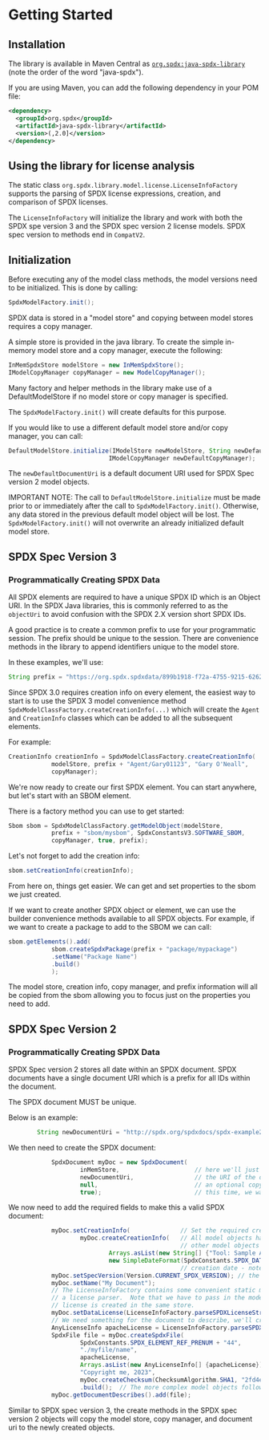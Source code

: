 # Getting Started

## Installation

The library is available in Maven Central as
[`org.spdx:java-spdx-library`](https://search.maven.org/artifact/org.spdx/java-spdx-library)
(note the order of the word "java-spdx").

If you are using Maven, you can add the following dependency in your POM file:

```xml
<dependency>
  <groupId>org.spdx</groupId>
  <artifactId>java-spdx-library</artifactId>
  <version>(,2.0]</version>
</dependency>
```

## Using the library for license analysis

The static class `org.spdx.library.model.license.LicenseInfoFactory` supports the parsing of
  SPDX license expressions, creation, and comparison of SPDX licenses.

The `LicenseInfoFactory` will initialize the library and work with both the SPDX spe version 3
and the SPDX spec version 2 license models.  SPDX spec version to methods end in `CompatV2`.

## Initialization

Before executing any of the model class methods, the model versions need to be initialized.  This is done by calling:

```java
SpdxModelFactory.init();
```

SPDX data is stored in a "model store" and copying between model stores requires a copy manager.

A simple store is provided in the java library.  To create the simple in-memory model store and a copy manager, execute the following:

```java
InMemSpdxStore modelStore = new InMemSpdxStore();
IModelCopyManager copyManager = new ModelCopyManager();
```

Many factory and helper methods in the library make use of a DefaultModelStore 
if no model store or copy manager is specified.

The `SpdxModelFactory.init()` will create defaults for this purpose.

If you would like to use a different default model store and/or copy manager, you can call:

```java
DefaultModelStore.initialize(IModelStore newModelStore, String newDefaultDocumentUri,
                            IModelCopyManager newDefaultCopyManager);
```

The `newDefaultDocumentUri` is a default document URI used for SPDX Spec version 2 model objects.

IMPORTANT NOTE: The call to `DefaultModelStore.initialize` must be made prior to or immediately after the call 
to `SpdxModelFactory.init()`.  Otherwise, any data stored in the previous default model object will be lost.
The `SpdxModelFactory.init()` will not overwrite an already initialized default model store.

## SPDX Spec Version 3

### Programmatically Creating SPDX Data

All SPDX elements are required to have a unique SPDX ID which is an Object URI.  In the SPDX Java libraries, this is commonly referred to as the `objectUri` to avoid confusion with the SPDX 2.X version short SPDX IDs.

A good practice is to create a common prefix to use for your programmatic session.  The prefix should be unique to the session.  There are convenience methods in the library to append identifiers unique to the model store.

In these examples, we'll use:

```java
String prefix = "https://org.spdx.spdxdata/899b1918-f72a-4755-9215-6262b3c346df/";
```

Since SPDX 3.0 requires creation info on every element, the easiest way to start is to use the SPDX 3 model convenience method `SpdxModelClassFactory.createCreationInfo(...)` which will create the `Agent` and `CreationInfo` classes which can be added to all the subsequent elements.

For example:

```java
CreationInfo creationInfo = SpdxModelClassFactory.createCreationInfo(
			modelStore, prefix + "Agent/Gary01123", "Gary O'Neall",
			copyManager);
```

We're now ready to create our first SPDX element.  You can start anywhere, but let's start with an SBOM element.

There is a factory method you can use to get started:

```java
Sbom sbom = SpdxModelClassFactory.getModelObject(modelStore, 
			prefix + "sbom/mysbom", SpdxConstantsV3.SOFTWARE_SBOM, 
			copyManager, true, prefix);
```

Let's not forget to add the creation info:

```java
sbom.setCreationInfo(creationInfo);
```

From here on, things get easier.  We can get and set properties to the sbom we just created.

If we want to create another SPDX object or element, we can use the builder convenience methods available to all SPDX objects.  For example, if we want to create a package to add to the SBOM we can call:

```java
sbom.getElements().add(
			sbom.createSpdxPackage(prefix + "package/mypackage")
			.setName("Package Name")
			.build()
			);
```

The model store, creation info, copy manager, and prefix information will all be copied from the sbom allowing you to focus just on the properties you need to add.

## SPDX Spec Version 2

### Programmatically Creating SPDX Data

SPDX Spec version 2 stores all date within an SPDX document.  SPDX documents have a single document URI which is a 
prefix for all IDs within the document.

The SPDX document MUST be unique.

Below is an example:

```java
		String newDocumentUri = "http://spdx.org/spdxdocs/spdx-example2-444504E0-4F89-41D3-9A0C-0305E82CCCCC";
```

We then need to create the SPDX document:

```java
			SpdxDocument myDoc = new SpdxDocument(
					inMemStore,						// here we'll just use a very simple in memory store which doesn't support serialization
					newDocumentUri,					// the URI of the document - must be globally unique
					null,							// an optional copy manager can be provided if working with more than one store
					true);							// this time, we want to create it
```

We now need to add the required fields to make this a valid SPDX document:

```java
			myDoc.setCreationInfo(				// Set the required creationInfo
					myDoc.createCreationInfo(	// All model objects have a set of convenience methods to create 
												// other model objects using the same model store and document URI
							Arrays.asList(new String[] {"Tool: Sample App"}), // creators
							new SimpleDateFormat(SpdxConstants.SPDX_DATE_FORMAT).format(new Date())));
												// creation date - note that SpdxConstants has several useful constant values
			myDoc.setSpecVersion(Version.CURRENT_SPDX_VERSION); // the Version class has constants defined for all supported SPDX spec versions
			myDoc.setName("My Document");
			// The LicenseInfoFactory contains some convenient static methods to manage licenses including
			// a license parser.  Note that we have to pass in the model store and document URI so that the
			// license is created in the same store.
			myDoc.setDataLicense(LicenseInfoFactory.parseSPDXLicenseString("CC0-1.0", inMemStore, newDocumentUri, null));
			// We need something for the document to describe, we'll create an SPDX file
			AnyLicenseInfo apacheLicense = LicenseInfoFactory.parseSPDXLicenseString("Apache-2.0", inMemStore, newDocumentUri, null);
			SpdxFile file = myDoc.createSpdxFile(
					SpdxConstants.SPDX_ELEMENT_REF_PRENUM + "44",
					"./myfile/name", 
					apacheLicense, 
					Arrays.asList(new AnyLicenseInfo[] {apacheLicense}),
					"Copyright me, 2023",
					myDoc.createChecksum(ChecksumAlgorithm.SHA1, "2fd4e1c67a2d28fced849ee1bb76e7391b93eb12"))
					.build();  // The more complex model objects follows a builder pattern
			myDoc.getDocumentDescribes().add(file);
```

Similar to SPDX spec version 3, the create methods in the SPDX spec version 2 objects will copy the
model store, copy manager, and document uri to the newly created objects.